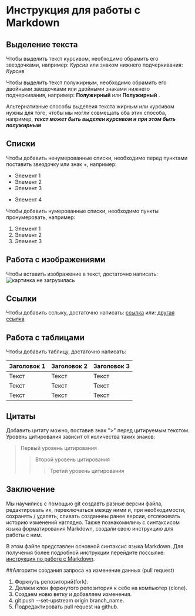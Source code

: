 # Инструкция для работы с Markdown



## Выделение текста
Чтобы выделить текст курсивом, необходимо обрамить его звездочками, например: *Курсив* или знаком нижнего подчеркивания: _Курсив_

Чтобы выделить текст полужирным, необходимо обрамить его двойными звездочками или двойными знаками нижнего подчеркивания, например: **Полужирный** или __Полужирный__ .

Альтернативные способы выделеия текста жирным или курсивом нужны для того, чтобы мы могли cовмещать оба этих способа, например, _**текст может быть выделен курсивом и при этом быть полужирным**_

## Списки

Чтобы добавить ненумерованные списки, необходимо перед пунктами поставить звездочку или знак +, например:

* Элемент 1
* Элемент 2
* Элемент 3
+ Элемент 4

Чтобы добавить нумерованные списки, необходимо пункты пронумеровать, например:

1. Элемент 1
2. Элемент 2
3. Элемент 3

## Работа с изображениями
Чтобы вставить изображение в текст, достаточно написать: ![картинка не загрузилась](горы.jpg)

## Ссылки

Чтобы добавить сслыку, достаточно написать: [ссылка](gb.ru "Необязательный комментарий")
или:  [другая ссылка](yandex.ru)


## Работа с таблицами

Чтобы добавить таблицу, достаточно написать:

|Заголовок 1| Заголовок 2| Заголовок 3|
|------------|------------|-----------|
|Текст       | Текст       |Текст     |
|Текст       | Текст       |Текст     |
|Текст       | Текст       |Текст     |

## Цитаты

Добавить цитату можно, поставив знак ">" перед цитируемым текстом. Уровень цитирования зависит от количества таких знаков:

>Первый уровень цитирования
>>Второй уровень цитирования
>>>Третий уровень цитирования


## Заключение

Мы научились с помощью git создавть разные версии файла, редактировать их, переключаться между ними и, при необходимости, сохранять / удалять, сливать созданнеы ранее версии, отслеживать историю изменений наглядно. Также познакомиличь с синтаксисом языка форматирования Markdown, создали свою инструкцию для работы с ним. 

В этом файле представлен основной синтаксис языка Markdown. Для получения более подробной инструкции перейдите поссылке: [инструкция по работе с Markdown](https://gist.github.com/Jekins/2bf2d0638163f1294637).




##Алгоритм создания запроса на изменение данных (pull request)

1. Форкнуть репозиторий(fork).
2. Делаем клон форкнутого репозитория к себе на компьютер (clone).
3. Создаем новю ветку и добавляем изменения.
4. git push --set-upstream origin branch_name.
5. Подредактировать pull request на github.